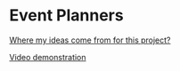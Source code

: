 # Event Planners

[Where my ideas come from for this project?](https://github.com/algebra2boy/EventPlanner/blob/main/Ideas.md)

[Video demonstration](https://youtu.be/SlSaHrCOxC0)